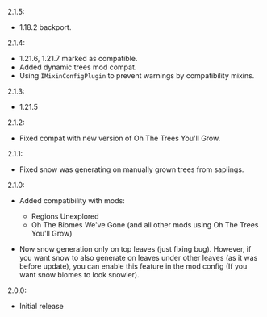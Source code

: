 2.1.5:

- 1.18.2 backport.

2.1.4:

- 1.21.6, 1.21.7 marked as compatible.
- Added dynamic trees mod compat.
- Using `IMixinConfigPlugin` to prevent warnings by compatibility mixins.

2.1.3:

- 1.21.5

2.1.2:

- Fixed compat with new version of Oh The Trees You'll Grow.

2.1.1:

- Fixed snow was generating on manually grown trees from saplings.

2.1.0:

- Added compatibility with mods:
    - Regions Unexplored
    - Oh The Biomes We've Gone (and all other mods using Oh The Trees You'll Grow)

- Now snow generation only on top leaves (just fixing bug). However, if you want snow to also generate on leaves under other leaves (as it was before update), you can enable this feature in the mod config (If you want snow biomes to look snowier).

2.0.0:

- Initial release
